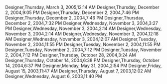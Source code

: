﻿Designer,Thursday, March 3, 2005,12:14 AMDesigner,Thursday, December 2, 2004,9:05 PMDesigner,Thursday, December 2, 2004,7:46 PMDesigner,Thursday, December 2, 2004,7:46 PMDesigner,Thursday, December 2, 2004,7:32 PMDesigner,Wednesday, November 3, 2004,3:27 PMDesigner,Wednesday, November 3, 2004,2:14 AMDesigner,Wednesday, November 3, 2004,2:14 AMDesigner,Wednesday, November 3, 2004,12:18 AMDesigner,Wednesday, November 3, 2004,12:07 AMDesigner,Tuesday, November 2, 2004,11:55 PMDesigner,Tuesday, November 2, 2004,11:55 PMDesigner,Tuesday, November 2, 2004,7:12 PMDesigner,Tuesday, November 2, 2004,7:12 PMDesigner,Thursday, October 28, 2004,3:24 AMDesigner,Thursday, October 14, 2004,6:38 PMDesigner,Thursday, October 14, 2004,6:37 PMDesigner,Monday, May 31, 2004,2:54 PMDesigner,Friday, August 15, 2003,11:47 AMDesigner,Thursday, August 7, 2003,12:02 AMDesigner,Wednesday, August 6, 2003,11:40 PM